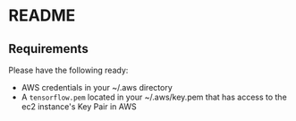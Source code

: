 # README

## Requirements

Please have the following ready:

- AWS credentials in your ~/.aws directory
- A `tensorflow.pem` located in your ~/.aws/key.pem that has access to the ec2 instance's Key Pair in AWS
